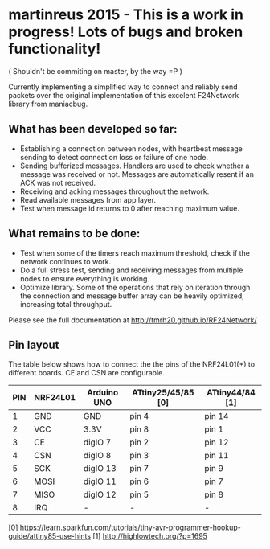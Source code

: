 # martinreus 2015 - This is a work in progress! Lots of bugs and broken functionality!
( Shouldn't be commiting on master, by the way =P )

Currently implementing a simplified way to connect and reliably send packets over the original implementation of this excelent F24Network library from maniacbug.

## What has been developed so far:

- Establishing a connection between nodes, with heartbeat message sending to detect connection loss or failure of one node.
- Sending bufferized messages. Handlers are used to check whether a message was received or not. Messages are automatically resent if an ACK was not received.
- Receiving and acking messages throughout the network.
- Read available messages from app layer.
- Test when message id returns to 0 after reaching maximum value.

## What remains to be done:

- Test when some of the timers reach maximum threshold, check if the network continues to work.
- Do a full stress test, sending and receiving messages from multiple nodes to ensure everything is working.
- Optimize library. Some of the operations that rely on iteration through the connection and message buffer array can be heavily optimized, increasing total throughput.

Please see the full documentation at http://tmrh20.github.io/RF24Network/

## Pin layout

The table below shows how to connect the the pins of the NRF24L01(+) to different boards.
CE and CSN are configurable.

| PIN | NRF24L01 | Arduino UNO | ATtiny25/45/85 [0] | ATtiny44/84 [1] |
|-----|----------|-------------|--------------------|-----------------|
|  1  |   GND    |   GND       |     pin 4          |    pin 14       |
|  2  |   VCC    |   3.3V      |     pin 8          |    pin  1       |
|  3  |   CE     |   digIO 7   |     pin 2          |    pin 12       |
|  4  |   CSN    |   digIO 8   |     pin 3          |    pin 11       |
|  5  |   SCK    |   digIO 13  |     pin 7          |    pin  9       |
|  6  |   MOSI   |   digIO 11  |     pin 6          |    pin  7       |
|  7  |   MISO   |   digIO 12  |     pin 5          |    pin  8       |
|  8  |   IRQ    |      -      |        -           |         -       |

[0] https://learn.sparkfun.com/tutorials/tiny-avr-programmer-hookup-guide/attiny85-use-hints
[1] http://highlowtech.org/?p=1695
